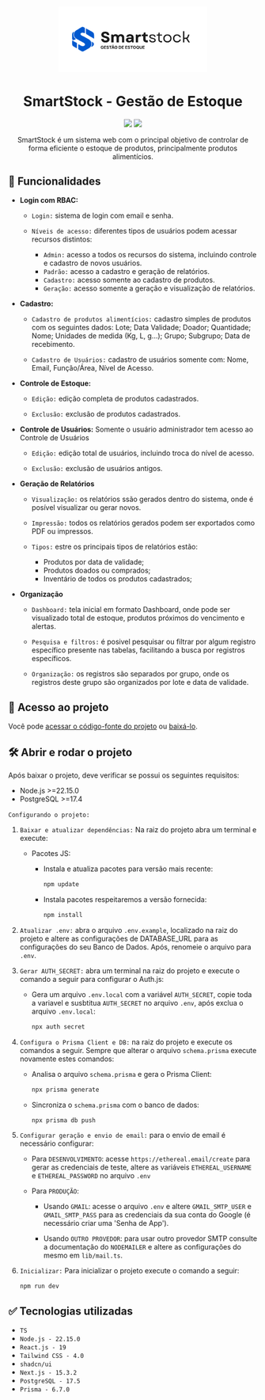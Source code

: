<p align="center">
    <img width="300" src="./public/assets/images/logos/smartstock-logo-4.png" alt="Logo BookWise"/>
</p>

<h1 align="center">
    SmartStock - Gestão de Estoque
</h1>

<p align="center">
    <!-- <img src="https://img.shields.io/badge/Status-Conclu%C3%ADdo-brightgreen?style=for-the-badge"/> -->
    <img src="https://img.shields.io/badge/Status-Em%20Desenvolvimento-orange?style=for-the-badge"/>
    <img src="https://img.shields.io/github/license/GabrielSchiavo/smartstock?color=blue&style=for-the-badge"/>
</p>

<p align="center">
    SmartStock é um sistema web com o principal objetivo de controlar de forma eficiente o estoque de produtos, principalmente produtos alimentícios.
</p>

## :hammer: Funcionalidades
- **Login com RBAC:**
  - `Login:` sistema de login com email e senha. 
  
  - `Níveis de acesso:` diferentes tipos de usuários podem acessar recursos distintos:
    - `Admin:` acesso a todos os recursos do sistema, incluindo controle e cadastro de novos usuários.
    - `Padrão:` acesso a cadastro e geração de relatórios.
    - `Cadastro:` acesso somente ao cadastro de produtos.
    - `Geração:` acesso somente a geração e visualização de relatórios.

- **Cadastro:**
  - `Cadastro de produtos alimentícios:` cadastro simples de produtos com os seguintes dados: Lote; Data Validade; Doador; Quantidade; Nome; Unidades de medida (Kg, L, g...); Grupo; Subgrupo; Data de recebimento.
  
  - `Cadastro de Usuários:` cadastro de usuários somente com: Nome, Email, Função/Área, Nível de Acesso.
  
- **Controle de Estoque:**
  - `Edição:` edição completa de produtos cadastrados.
  
  - `Exclusão:` exclusão de produtos cadastrados.

- **Controle de Usuários:**
    Somente o usuário administrador tem acesso ao Controle de Usuários

  - `Edição:` edição total de usuários, incluindo troca do nível de acesso.
  
  - `Exclusão:` exclusão de usuários antigos.
  
- **Geração de Relatórios**
  - `Visualização:` os relatórios ssão gerados dentro do sistema, onde é posível visualizar ou gerar novos.
  
  - `Impressão:` todos os relatórios gerados podem ser exportados como PDF ou impressos.
  
  - `Tipos:` estre os principais tipos de relatórios estão:
    - Produtos por data de validade;
    - Produtos doados ou comprados;
    - Inventário de todos os produtos cadastrados;

<!-- - **Alertas**
  - `Notificações e pop-ups:` alertas de produtos prestes a vencer e produtos com estoque baixo. -->

- **Organização**
   - `Dashboard:` tela inicial em formato Dashboard, onde pode ser visualizado total de estoque, produtos próximos do vencimento e alertas.

   - `Pesquisa e filtros:` é posivel pesquisar ou filtrar por algum registro específico presente nas tabelas, facilitando a busca por registros específicos.
  
   - `Organização:` os registros são separados por grupo, onde os registros deste grupo são organizados por lote e data de validade.
  

<!-- ## :film_strip: Galeria
<p align="center">
  <img width="1000" src="./resources/assets/images/screenshots/" alt="Screenshot Dashboard"/>
  <img width="1000" src="./resources/assets/images/screenshots/" alt="Screenshot Cadastro de Livros"/>
  <img width="1000" src="./resources/assets/images/screenshots/" alt="Screenshot Acervo"/>
  <img width="250" src="./resources/assets/images/screenshots/" alt="Screenshot Dashboard Mobile"/>
</p> -->

## :file_folder: Acesso ao projeto
Você pode [acessar o código-fonte do projeto](https://github.com/GabrielSchiavo/smartstock) ou [baixá-lo](https://github.com/GabrielSchiavo/smartstock/archive/refs/heads/main.zip).

## 	:hammer_and_wrench: Abrir e rodar o projeto
Após baixar o projeto, deve verificar se possui os seguintes requisitos:

* Node.js >=22.15.0
* PostgreSQL >=17.4

`Configurando o projeto:`

1. `Baixar e atualizar dependências:` Na raiz do projeto abra um terminal e execute:
   
    - Pacotes JS:
      - Instala e atualiza pacotes para versão mais recente:
  
          ```bash
          npm update
          ```

      - Instala pacotes respeitaremos a versão fornecida:
  
          ```bash
          npm install
          ```

2. `Atualizar .env:` abra o arquivo `.env.example`, localizado na raiz do projeto e altere as configurações de DATABASE_URL para as configurações do seu Banco de Dados. Após, renomeie o arquivo para `.env`.

3. `Gerar AUTH_SECRET:` abra um terminal na raiz do projeto e execute o comando a seguir para configurar o Auth.js:
   
   - Gera um arquivo `.env.local` com a variável `AUTH_SECRET`, copie toda a variavel e susbtitua `AUTH_SECRET` no arquivo `.env`, após exclua o arquivo `.env.local`:
  
        ```bash
        npx auth secret
        ```

4. `Configura o Prisma Client e DB:` na raiz do projeto e execute os comandos a seguir. Sempre que alterar o arquivo `schema.prisma` execute novamente estes comandos:

   - Analisa o arquivo `schema.prisma` e gera o Prisma Client:
  
        ```bash
        npx prisma generate
        ```

   - Sincroniza o `schema.prisma` com o banco de dados:
  
        ```bash
        npx prisma db push
        ```

5. `Configurar geração e envio de email:` para o envio de email é necessário configurar:
   
   - Para `DESENVOLVIMENTO`: acesse `https://ethereal.email/create` para gerar as credenciais de teste, altere as variáveis `ETHEREAL_USERNAME` e `ETHEREAL_PASSWORD` no arquivo `.env`
  
   - Para `PRODUÇÃO`: 
  
     - Usando `GMAIL`: acesse o arquivo `.env` e altere `GMAIL_SMTP_USER` e `GMAIL_SMTP_PASS` para as credenciais da sua conta do Google (é necessário criar uma 'Senha de App').
  
     - Usando `OUTRO PROVEDOR`: para usar outro provedor SMTP consulte a documentação do `NODEMAILER` e altere as configurações do mesmo em `lib/mail.ts`.

6. `Inicializar:` Para inicializar o projeto execute o comando a seguir:
    ```bash
    npm run dev
    ```

## :white_check_mark: Tecnologias utilizadas
* `TS`
* `Node.js - 22.15.0`
* `React.js - 19`
* `Tailwind CSS - 4.0`
* `shadcn/ui`
* `Next.js - 15.3.2`
* `PostgreSQL - 17.5`
* `Prisma - 6.7.0`
